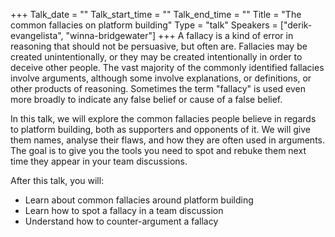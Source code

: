 +++
Talk_date = ""
Talk_start_time = ""
Talk_end_time = ""
Title = "The common fallacies on platform building"
Type = "talk"
Speakers = ["derik-evangelista", "winna-bridgewater"]
+++
A fallacy is a kind of error in reasoning that should not be persuasive, but often are. Fallacies may be created unintentionally, or they may be created intentionally in order to deceive other people. The vast majority of the commonly identified fallacies involve arguments, although some involve explanations, or definitions, or other products of reasoning. Sometimes the term "fallacy" is used even more broadly to indicate any false belief or cause of a false belief. 

In this talk, we will explore the common fallacies people believe in regards to platform building, both as supporters and opponents of it. We will give them names, analyse their flaws, and how they are often used in arguments. The goal is to give you the tools you need to spot and rebuke them next time they appear in your team discussions.

After this talk, you will:
* Learn about common fallacies around platform building
* Learn how to spot a fallacy in a team discussion
* Understand how to counter-argument a fallacy